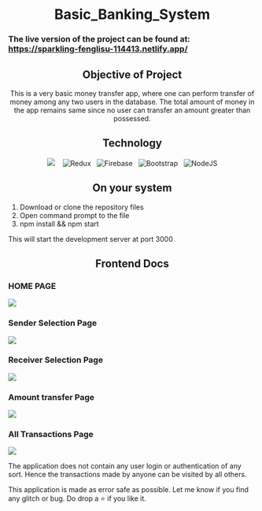 <h1 align="center">Basic_Banking_System</h1>

### The live version of the project can be found at: <a href="https://sparkling-fenglisu-114413.netlify.app/">https://sparkling-fenglisu-114413.netlify.app/</a>

<h2 align="center">Objective of Project</h2>
<p align="center">This is a very basic money transfer app, where one can perform transfer of money among any two users in the database. The total amount of money in the app remains same since no user can transfer an amount greater than possessed.</p>

<h2 align="center">Technology</h2>
<p align="center">
  <img src="https://img.shields.io/badge/react%20-%2300D9FF.svg?&style=for-the-badge&logo=react&logoColor=white" />&nbsp;&nbsp;&nbsp;
  <img alt="Redux" src="https://img.shields.io/badge/redux%20-%23593d88.svg?&style=for-the-badge&logo=redux&logoColor=white"/>&nbsp;&nbsp;
  <img alt="Firebase" src="https://img.shields.io/badge/firebase%20-%23039BE5.svg?&style=for-the-badge&logo=firebase"/>&nbsp;&nbsp;
  <img alt="Bootstrap" src="https://img.shields.io/badge/bootstrap%20-%23563D7C.svg?&style=for-the-badge&logo=bootstrap&logoColor=white"/>&nbsp;&nbsp;
  <img alt="NodeJS" src="https://img.shields.io/badge/node.js%20-%2343853D.svg?&style=for-the-badge&logo=node.js&logoColor=white"/>
</p>

<h2 align="center">On your system</h2>
<ol>
  <li>Download or clone the repository files</li>
  <li>Open command prompt to the file</li>
  <li>npm install && npm start</li>
</ol>
<p>This will start the development server at port 3000</p>

<h2 align="center">Frontend Docs</h2>
<h3>HOME PAGE</h3>
<img src="https://raw.githubusercontent.com/pratik-276/Basic_Banking_System/main/Images/homepage.PNG?token=ALXMAX5DNNT7U2SEBPNGVF3API3HG" />

<h3>Sender Selection Page</h3>
<img src="https://raw.githubusercontent.com/pratik-276/Basic_Banking_System/main/Images/sender.PNG?token=ALXMAX3T6ZKWA3OIZRUG5B3API3LG" />

<h3>Receiver Selection Page</h3>
<img src="https://raw.githubusercontent.com/pratik-276/Basic_Banking_System/main/Images/receiver.PNG?token=ALXMAXZ5MALNXADJ6AJT3STAPI3OU" />

<h3>Amount transfer Page</h3>
<img src="https://raw.githubusercontent.com/pratik-276/Basic_Banking_System/main/Images/transfer.PNG?token=ALXMAX6EQHLFMLAQ5KECGULAPI3RS" />

<h3>All Transactions Page</h3>
<img src="https://raw.githubusercontent.com/pratik-276/Basic_Banking_System/main/Images/transactions.PNG?token=ALXMAX4Y5HLQZ533HEZW6DLAPI3UK" />

<p>The application does not contain any user login or authentication of any sort. Hence the transactions made by anyone can be visited by all others.</p>

<p>This application is made as error safe as possible. Let me know if you find any glitch or bug. Do drop a ⭐ if you like it.</p>
